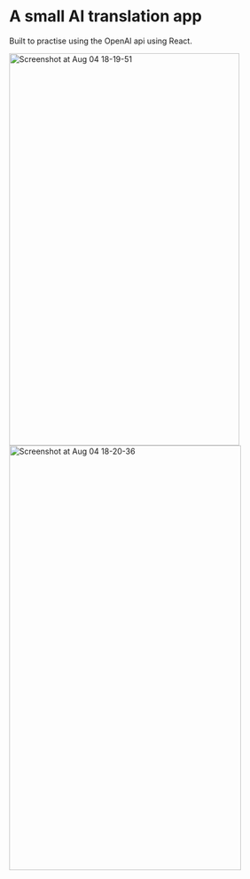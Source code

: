# A small AI translation app
Built to practise using the OpenAI api using React.

<img width="415" height="708" alt="Screenshot at Aug 04 18-19-51" src="https://github.com/user-attachments/assets/2c8c624a-663c-4186-acb6-584a1fcd35d0" />

<img width="418" height="767" alt="Screenshot at Aug 04 18-20-36" src="https://github.com/user-attachments/assets/55d81828-135d-4b5a-808d-53606148c6ce" />
